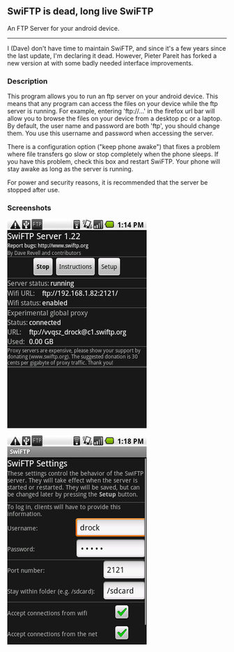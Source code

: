 ﻿## SwiFTP is dead, long live SwiFTP

An FTP Server for your android device.

----------

I (Dave) don't have time to maintain SwiFTP, and since it's a few years since the last update, I'm declaring it dead. However, Pieter Pareit has forked a new version at [](http://ppareit.github.com/swiftp/) with some badly needed interface improvements.

### Description

This program allows you to run an ftp server on your android device. This means that any program can access the files on your device while the ftp server is running. For example, entering 'ftp://...' in the firefox url bar will allow you to browse the files on your device from a desktop pc or a laptop.
By default, the user name and password are both 'ftp', you should change them. You use this username and password when accessing the server.

There is a configuration option ("keep phone awake") that fixes a problem where file transfers go slow or stop completely when the phone sleeps. If you have this problem, check this box and restart SwiFTP. Your phone will stay awake as long as the server is running.

For power and security reasons, it is recommended that the server be stopped after use.

### Screenshots

![](https://github.com/shenhuanet/swiftp/raw/master/screenshots/mainscreen_1.22.png)

![](https://github.com/shenhuanet/swiftp/raw/master/screenshots/config_1.22.png)